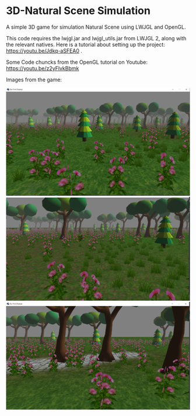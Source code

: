 # 3D-Natural Scene Simulation
A simple 3D game for simulation Natural Scene using LWJGL and OpenGL.

This code requires the lwjgl.jar and lwjgl_utils.jar from LWJGL 2, along with the relevant natives. Here is a tutorial about setting up the project: https://youtu.be/Jdkq-aSFEA0 .

Some Code chuncks  from the OpenGL tutorial on Youtube: https://youtu.be/z2yFlvkBbmk

Images from the game:


![alt text](https://github.com/zeyadahmed10/3D-Natural-Scene-Simulation/blob/main/Capture.PNG)
![alt text](https://github.com/zeyadahmed10/3D-Natural-Scene-Simulation/blob/main/capture2.PNG)
![alt text](https://github.com/zeyadahmed10/3D-Natural-Scene-Simulation/blob/main/capture3.PNG)
